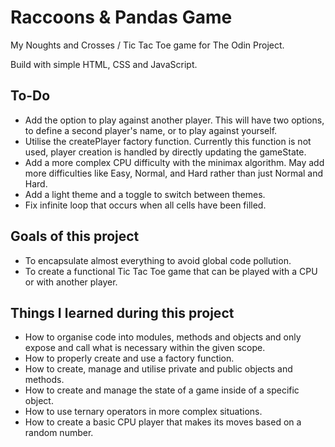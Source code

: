 # Raccoons & Pandas Game
My Noughts and Crosses / Tic Tac Toe game for The Odin Project.

Build with simple HTML, CSS and JavaScript.

## To-Do
- Add the option to play against another player. This will have two options, to define a second player's name, or to play against yourself.
- Utilise the createPlayer factory function. Currently this function is not used, player creation is handled by directly updating the gameState.
- Add a more complex CPU difficulty with the minimax algorithm. May add more difficulties like Easy, Normal, and Hard rather than just Normal and Hard.
- Add a light theme and a toggle to switch between themes.
- Fix infinite loop that occurs when all cells have been filled.

## Goals of this project
- To encapsulate almost everything to avoid global code pollution.
- To create a functional Tic Tac Toe game that can be played with a CPU or with another player.

## Things I learned during this project
- How to organise code into modules, methods and objects and only expose and call what is necessary within the given scope.
- How to properly create and use a factory function.
- How to create, manage and utilise private and public objects and methods.
- How to create and manage the state of a game inside of a specific object.
- How to use ternary operators in more complex situations.
- How to create a basic CPU player that makes its moves based on a random number.

